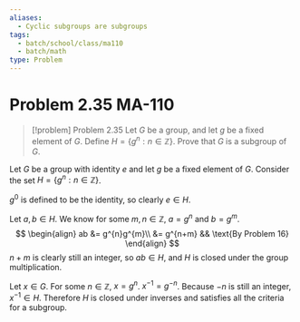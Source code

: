```yaml
---
aliases:
  - Cyclic subgroups are subgroups
tags:
  - batch/school/class/ma110
  - batch/math
type: Problem
---
```

# Problem 2.35 MA-110

> [!problem] Problem 2.35
> Let $G$ be a group, and let $g$ be a fixed element of $G$. Define $H=\{ g^{n} : n \in \mathbb{Z}  \}$. Prove that $G$ is a subgroup of $G$.

Let $G$ be a group with identity $e$ and let $g$ be a fixed element of $G$. Consider the set $H=\{ g^{n}:n \in \mathbb{Z} \}$.

$g^{0}$ is defined to be the identity, so clearly $e \in H$.

Let $a, b \in H$. We know for some $m,n \in \mathbb{Z}$, $a=g^{n}$ and $b=g^{m}$.
$$
\begin{align}
ab &= g^{n}g^{m}\\
&= g^{n+m} && \text{By Problem 16}
\end{align}
$$
$n+m$ is clearly still an integer, so $ab \in H$, and $H$ is closed under the group multiplication.

Let $x \in G$. For some $n \in \mathbb{Z}$, $x=g^{n}$. $x^{-1}=g^{-n}$. Because $-n$ is still an integer, $x^{-1} \in H$. Therefore $H$ is closed under inverses and satisfies all the criteria for a subgroup.
